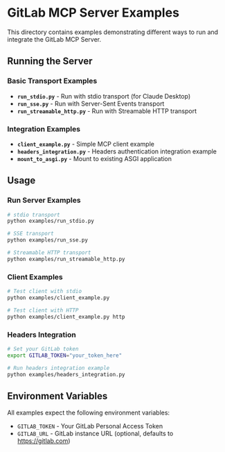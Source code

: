 # GitLab MCP Server Examples

This directory contains examples demonstrating different ways to run and integrate the GitLab MCP Server.

## Running the Server

### Basic Transport Examples

- **`run_stdio.py`** - Run with stdio transport (for Claude Desktop)
- **`run_sse.py`** - Run with Server-Sent Events transport
- **`run_streamable_http.py`** - Run with Streamable HTTP transport

### Integration Examples

- **`client_example.py`** - Simple MCP client example
- **`headers_integration.py`** - Headers authentication integration example
- **`mount_to_asgi.py`** - Mount to existing ASGI application

## Usage

### Run Server Examples

```bash
# stdio transport
python examples/run_stdio.py

# SSE transport
python examples/run_sse.py

# Streamable HTTP transport
python examples/run_streamable_http.py
```

### Client Examples

```bash
# Test client with stdio
python examples/client_example.py

# Test client with HTTP
python examples/client_example.py http
```

### Headers Integration

```bash
# Set your GitLab token
export GITLAB_TOKEN="your_token_here"

# Run headers integration example
python examples/headers_integration.py
```

## Environment Variables

All examples expect the following environment variables:

- `GITLAB_TOKEN` - Your GitLab Personal Access Token
- `GITLAB_URL` - GitLab instance URL (optional, defaults to https://gitlab.com)